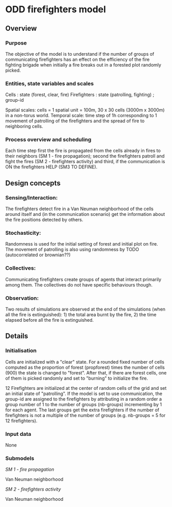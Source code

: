 # ODD firefighters model


## Overview

### Purpose 

The objective of the model is to understand if the number of groups of communicating firefighters has an effect on the efficiency of the fire fighting brigade when initially a fire breaks out in a forested plot randomly picked.

### Entities, state variables and scales

Cells : state (forest, clear, fire)
Firefighters : state (patrolling, fighting) ; group-id

Spatial scales: cells = 1 spatial unit = 100m, 30 x 30 cells (3000m x 3000m) in a non-torus world.
Temporal scale: time step of 1h corresponding to 1 movement of patrolling of the firefighters and the spread of fire to neighboring cells.

### Process overview and scheduling
Each time step first the fire is propagated from the cells already in fires to their neighbors (SM 1 - fire propagation); second the firefighters patroll and fight the fires (SM 2 - firefighters activity) and third, if the communication is ON the firefighters HELP (SM3 TO DEFINE).


## Design concepts

### Sensing/Interaction: 
The firefighters detect fire in a Van Neuman neighborhood of the cells around itself and (in the communication scenario) get the information about the fire positions detected by others.

### Stochasticity: 
Randomness is used for the initial setting of forest and initial plot on fire. The movement of patrolling is also using randomness by TODO (autocorrelated or brownian??)

### Collectives: 
Communicating firefighters create groups of agents that interact primarily among them. The collectives do not have specific behaviours though.

### Observation: 
Two results of simulations are observed at the end of the simulations (when all the fire is extinguished): 1) the total area burnt by the fire, 2) the time elapsed before all the fire is extinguished.


## Details

### Initialisation

Cells are initialized with a "clear" state. For a rounded fixed number of cells computed as the proportion of forest (propforest) times the number of cells (900) the state is changed to "forest". After that, if there are forest cells, one of them is picked randomly and set to "burning" to initialize the fire. 

12 Firefighters are initialized at the center of random cells of the grid and set an initial state of "patrolling". If the model is set to use communication, the group-id are assigned to the firefighters by attributing in a random order a group number of 1 to the number of groups (nb-groups) incrementing by 1 for each agent. The last groups get the extra firefighters if the number of firefighters is not a multiple of the number of groups (e.g. nb-groups = 5 for 12 firefighters).


### Input data
None

### Submodels

*SM 1 - fire propagation*

Van Neuman neighborhood


*SM 2 - firefighters activity*

Van Neuman neighborhood

